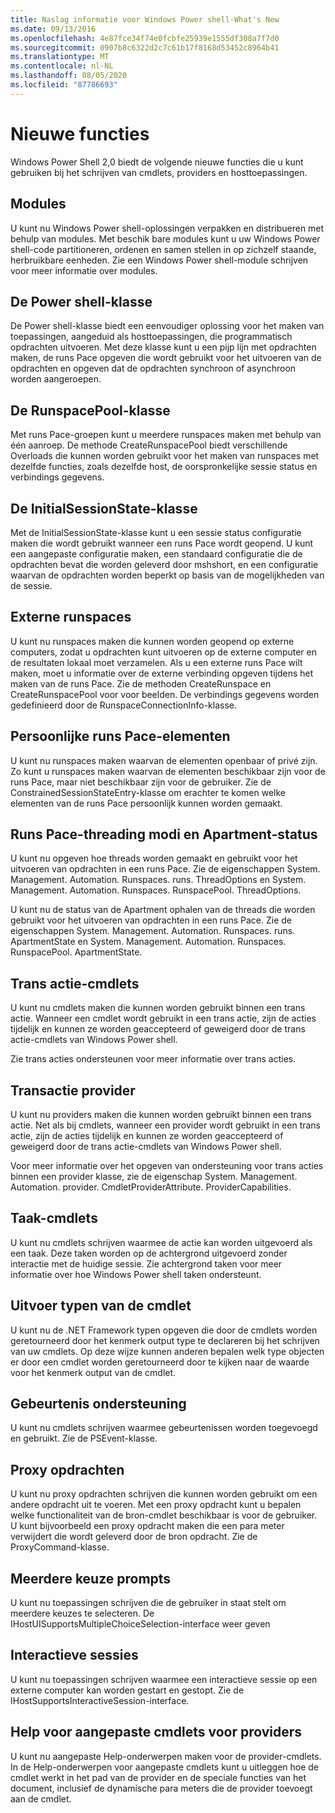 ```yaml
---
title: Naslag informatie voor Windows Power shell-What's New
ms.date: 09/13/2016
ms.openlocfilehash: 4e87fce34f74e0fcbfe25939e1555df308a7f7d0
ms.sourcegitcommit: 0907b8c6322d2c7c61b17f8168d53452c8964b41
ms.translationtype: MT
ms.contentlocale: nl-NL
ms.lasthandoff: 08/05/2020
ms.locfileid: "87786693"
---
```

# <a name="whats-new"></a>Nieuwe functies

Windows Power Shell 2,0 biedt de volgende nieuwe functies die u kunt gebruiken bij het schrijven van cmdlets, providers en hosttoepassingen.

## <a name="modules"></a>Modules

U kunt nu Windows Power shell-oplossingen verpakken en distribueren met behulp van modules. Met beschik bare modules kunt u uw Windows Power shell-code partitioneren, ordenen en samen stellen in op zichzelf staande, herbruikbare eenheden. Zie een Windows Power shell-module schrijven voor meer informatie over modules.

## <a name="the-powershell-class"></a>De Power shell-klasse

De Power shell-klasse biedt een eenvoudiger oplossing voor het maken van toepassingen, aangeduid als hosttoepassingen, die programmatisch opdrachten uitvoeren. Met deze klasse kunt u een pijp lijn met opdrachten maken, de runs Pace opgeven die wordt gebruikt voor het uitvoeren van de opdrachten en opgeven dat de opdrachten synchroon of asynchroon worden aangeroepen.

## <a name="the-runspacepool-class"></a>De RunspacePool-klasse

Met runs Pace-groepen kunt u meerdere runspaces maken met behulp van één aanroep. De methode CreateRunspacePool biedt verschillende Overloads die kunnen worden gebruikt voor het maken van runspaces met dezelfde functies, zoals dezelfde host, de oorspronkelijke sessie status en verbindings gegevens.

## <a name="the-initialsessionstate-class"></a>De InitialSessionState-klasse

Met de InitialSessionState-klasse kunt u een sessie status configuratie maken die wordt gebruikt wanneer een runs Pace wordt geopend. U kunt een aangepaste configuratie maken, een standaard configuratie die de opdrachten bevat die worden geleverd door mshshort, en een configuratie waarvan de opdrachten worden beperkt op basis van de mogelijkheden van de sessie.

## <a name="remote-runspaces"></a>Externe runspaces

U kunt nu runspaces maken die kunnen worden geopend op externe computers, zodat u opdrachten kunt uitvoeren op de externe computer en de resultaten lokaal moet verzamelen. Als u een externe runs Pace wilt maken, moet u informatie over de externe verbinding opgeven tijdens het maken van de runs Pace. Zie de methoden CreateRunspace en CreateRunspacePool voor voor beelden. De verbindings gegevens worden gedefinieerd door de RunspaceConnectionInfo-klasse.

## <a name="private-runspace-elements"></a>Persoonlijke runs Pace-elementen

U kunt nu runspaces maken waarvan de elementen openbaar of privé zijn. Zo kunt u runspaces maken waarvan de elementen beschikbaar zijn voor de runs Pace, maar niet beschikbaar zijn voor de gebruiker. Zie de ConstrainedSessionStateEntry-klasse om erachter te komen welke elementen van de runs Pace persoonlijk kunnen worden gemaakt.

## <a name="runspace-threading-modes-and-apartment-state"></a>Runs Pace-threading modi en Apartment-status

U kunt nu opgeven hoe threads worden gemaakt en gebruikt voor het uitvoeren van opdrachten in een runs Pace. Zie de eigenschappen System. Management. Automation. Runspaces. runs. ThreadOptions en System. Management. Automation. Runspaces. RunspacePool. ThreadOptions.

U kunt nu de status van de Apartment ophalen van de threads die worden gebruikt voor het uitvoeren van opdrachten in een runs Pace. Zie de eigenschappen System. Management. Automation. Runspaces. runs. ApartmentState en System. Management. Automation. Runspaces. RunspacePool. ApartmentState.

## <a name="transaction-cmdlets"></a>Trans actie-cmdlets

U kunt nu cmdlets maken die kunnen worden gebruikt binnen een trans actie. Wanneer een cmdlet wordt gebruikt in een trans actie, zijn de acties tijdelijk en kunnen ze worden geaccepteerd of geweigerd door de trans actie-cmdlets van Windows Power shell.

Zie trans acties ondersteunen voor meer informatie over trans acties.

## <a name="transaction-provider"></a>Transactie provider

U kunt nu providers maken die kunnen worden gebruikt binnen een trans actie. Net als bij cmdlets, wanneer een provider wordt gebruikt in een trans actie, zijn de acties tijdelijk en kunnen ze worden geaccepteerd of geweigerd door de trans actie-cmdlets van Windows Power shell.

Voor meer informatie over het opgeven van ondersteuning voor trans acties binnen een provider klasse, zie de eigenschap System. Management. Automation. provider. CmdletProviderAttribute. ProviderCapabilities.

## <a name="job-cmdlets"></a>Taak-cmdlets

U kunt nu cmdlets schrijven waarmee de actie kan worden uitgevoerd als een taak. Deze taken worden op de achtergrond uitgevoerd zonder interactie met de huidige sessie. Zie achtergrond taken voor meer informatie over hoe Windows Power shell taken ondersteunt.

## <a name="cmdlet-output-types"></a>Uitvoer typen van de cmdlet

U kunt nu de .NET Framework typen opgeven die door de cmdlets worden geretourneerd door het kenmerk output type te declareren bij het schrijven van uw cmdlets. Op deze wijze kunnen anderen bepalen welk type objecten er door een cmdlet worden geretourneerd door te kijken naar de waarde voor het kenmerk output van de cmdlet.

## <a name="event-support"></a>Gebeurtenis ondersteuning

U kunt nu cmdlets schrijven waarmee gebeurtenissen worden toegevoegd en gebruikt. Zie de PSEvent-klasse.

## <a name="proxy-commands"></a>Proxy opdrachten

U kunt nu proxy opdrachten schrijven die kunnen worden gebruikt om een andere opdracht uit te voeren. Met een proxy opdracht kunt u bepalen welke functionaliteit van de bron-cmdlet beschikbaar is voor de gebruiker. U kunt bijvoorbeeld een proxy opdracht maken die een para meter verwijdert die wordt geleverd door de bron opdracht. Zie de ProxyCommand-klasse.

## <a name="multiple-choice-prompts"></a>Meerdere keuze prompts

U kunt nu toepassingen schrijven die de gebruiker in staat stelt om meerdere keuzes te selecteren. De IHostUISupportsMultipleChoiceSelection-interface weer geven

## <a name="interactive-sessions"></a>Interactieve sessies

U kunt nu toepassingen schrijven waarmee een interactieve sessie op een externe computer kan worden gestart en gestopt.
Zie de IHostSupportsInteractiveSession-interface.

## <a name="custom-cmdlet-help-for-providers"></a>Help voor aangepaste cmdlets voor providers

U kunt nu aangepaste Help-onderwerpen maken voor de provider-cmdlets. In de Help-onderwerpen voor aangepaste cmdlets kunt u uitleggen hoe de cmdlet werkt in het pad van de provider en de speciale functies van het document, inclusief de dynamische para meters die de provider toevoegt aan de cmdlet.
